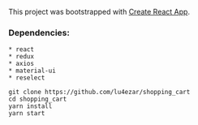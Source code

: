 This project was bootstrapped with [Create React App](https://github.com/facebook/create-react-app).

### Dependencies:
	* react
	* redux
	* axios
	* material-ui
	* reselect

```
git clone https://github.com/lu4ezar/shopping_cart
cd shopping_cart
yarn install
yarn start
```
